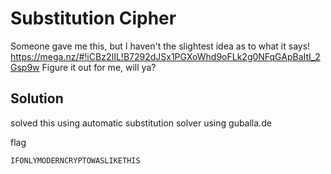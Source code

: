 
# Substitution Cipher

Someone gave me this, but I haven't the slightest idea as to what it says! https://mega.nz/#!iCBz2IIL!B7292dJSx1PGXoWhd9oFLk2g0NFqGApBaItI_2Gsp9w Figure it out for me, will ya?

## Solution

solved this using automatic substitution solver using guballa.de

flag
```
IFONLYMODERNCRYPTOWASLIKETHIS
```

